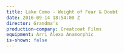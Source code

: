 ```yaml
---
title: Lake Como - Weight of Fear & Doubt
date: 2016-09-14 18:54:00 Z
director: Grandma's
production-company: Greatcoat Films
equipment: Arri Alexa Anamorphic
is-shown: false
---
```


